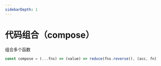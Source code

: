 ```yaml
---
sidebarDepth: 1
---
```


# 代码组合（compose）

组合多个函数

```js
const compose = (...fns) => (value) => reduce(fns.reverse(), (acc, fn) => fn(acc), value);
```
